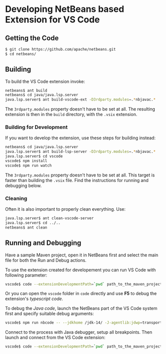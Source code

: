 # Developing NetBeans based Extension for VS Code

<!--

    Licensed to the Apache Software Foundation (ASF) under one
    or more contributor license agreements.  See the NOTICE file
    distributed with this work for additional information
    regarding copyright ownership.  The ASF licenses this file
    to you under the Apache License, Version 2.0 (the
    "License"); you may not use this file except in compliance
    with the License.  You may obtain a copy of the License at

      http://www.apache.org/licenses/LICENSE-2.0

    Unless required by applicable law or agreed to in writing,
    software distributed under the License is distributed on an
    "AS IS" BASIS, WITHOUT WARRANTIES OR CONDITIONS OF ANY
    KIND, either express or implied.  See the License for the
    specific language governing permissions and limitations
    under the License.

-->

## Getting the Code

```bash
$ git clone https://github.com/apache/netbeans.git
$ cd netbeans/
```

## Building

To build the VS Code extension invoke:

```bash
netbeans$ ant build
netbeans$ cd java/java.lsp.server
java.lsp.server$ ant build-vscode-ext -D3rdparty.modules=.*nbjavac.*
```

The `3rdparty.modules` property doesn't have to be set at all.
The resulting extension is then in the `build` directory, with the `.vsix` extension.

### Building for Development

If you want to develop the extension, use these steps for building instead:

```bash
netbeans$ cd java/java.lsp.server
java.lsp.server$ ant build-lsp-server -D3rdparty.modules=.*nbjavac.*
java.lsp.server$ cd vscode
vscode$ npm install
vscode$ npm run watch
```

The `3rdparty.modules` property doesn't have to be set at all.
This target is faster than building the `.vsix` file. Find the instructions
for running and debugging below.

### Cleaning

Often it is also important to properly clean everything. Use:

```bash
java.lsp.server$ ant clean-vscode-server
java.lsp.server$ cd ../..
netbeans$ ant clean
```

## Running and Debugging

Have a sample Maven project, open it in NetBeans first and select the main file for both
the Run and Debug actions.

To use the extension created for developement you can run VS Code with
following parameter:

```bash
vscode$ code --extensionDevelopmentPath=`pwd` path_to_the_maven_project
```

Or you can open the `vscode` folder in `code` directly and use **F5** to
debug the extension's *typescript code*.

To debug the *Java code*, launch the NetBeans part of the VS Code system first
and specify suitable debug arguments:

```bash
vscode$ npm run nbcode -- --jdkhome /jdk-14/ -J-agentlib:jdwp=transport=dt_socket,server=y,suspend=n,address=8000
```

Connect to the process with Java debugger, setup all breakpoints. Then launch 
and connect from the VS Code extension:

```bash
vscode$ code --extensionDevelopmentPath=`pwd` path_to_the_maven_project
```

